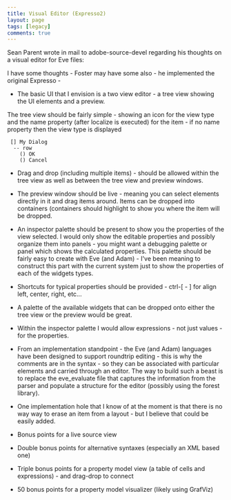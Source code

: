 ```yaml
---
title: Visual Editor (Expresso2)
layout: page
tags: [legacy]
comments: true
---
```


Sean Parent wrote in mail to adobe-source-devel regarding his thoughts on a visual editor for Eve files:

I have some thoughts - Foster may have some also - he implemented the original Expresso -

* The basic UI that I envision is a two view editor - a tree view showing the UI elements and a preview.

The tree view should be fairly simple - showing an icon for the view type and the name property (after localize is executed) for the item - if no name property then the view type is displayed

```none
 [] My Dialog
  -- row
    () OK
    () Cancel
```

* Drag and drop (including multiple items) - should be allowed within the tree view as well as between the tree view and preview windows.

* The preview window should be live - meaning you can select elements directly in it and drag items around. Items can be dropped into containers (containers should highlight to show you where the item will be dropped.

* An inspector palette should be present to show you the properties of the view selected. I would only show the editable properties and possibly organize them into panels - you might want a debugging palette or panel which shows the calculated properties. This palette should be fairly easy to create with Eve (and Adam) - I've been meaning to construct this part with the current system just to show the properties of each of the widgets types.

* Shortcuts for typical properties should be provided - ctrl-[ - ] for align left, center, right, etc...

* A palette of the available widgets that can be dropped onto either the tree view or the preview would be great.

* Within the inspector palette I would allow expressions - not just values - for the properties.

* From an implementation standpoint - the Eve (and Adam) languages have been designed to support roundtrip editing - this is why the comments are in the syntax - so they can be associated with particular elements and carried through an editor. The way to build such a beast is to replace the eve_evaluate file that captures the information from the parser and populate a structure for the editor (possibly using the forest library).

* One implementation hole that I know of at the moment is that there is no way way to erase an item from a layout - but I believe that could be easily added.

* Bonus points for a live source view
* Double bonus points for alternative syntaxes (especially an XML based one)
* Triple bonus points for a property model view (a table of cells and expressions) - and drag-drop to connect
* 50 bonus points for a property model visualizer (likely using GrafViz)
